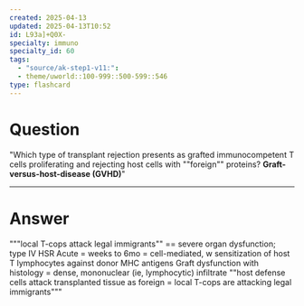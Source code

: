 ```yaml
---
created: 2025-04-13
updated: 2025-04-13T10:52
id: L93a]+Q0X-
specialty: immuno
specialty_id: 60
tags:
  - "source/ak-step1-v11:": 
  - theme/uworld::100-999::500-599::546
type: flashcard
---
```


# Question
"Which type of transplant rejection presents as grafted immunocompetent T cells proliferating and rejecting host cells with ""foreign"" proteins?    **Graft-versus-host-disease (GVHD)**"

---

# Answer
"""local T-cops attack legal immigrants"" == severe organ dysfunction; type IV HSR    Acute = weeks to 6mo = cell-mediated, w sensitization of host T lymphocytes against donor MHC antigens   Graft dysfunction with histology = dense, mononuclear (ie, lymphocytic) infiltrate ""host defense cells attack transplanted tissue as foreign = local T-cops are attacking legal immigrants"""